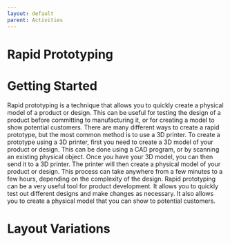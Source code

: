 ```yaml
---
layout: default
parent: Activities
---
```


# Rapid Prototyping

# Getting Started

Rapid prototyping is a technique that allows you to quickly create a physical model of a product or design. This can be useful for testing the design of a product before committing to manufacturing it, or for creating a model to show potential customers. There are many different ways to create a rapid prototype, but the most common method is to use a 3D printer. To create a prototype using a 3D printer, first you need to create a 3D model of your product or design. This can be done using a CAD program, or by scanning an existing physical object. Once you have your 3D model, you can then send it to a 3D printer. The printer will then create a physical model of your product or design. This process can take anywhere from a few minutes to a few hours, depending on the complexity of the design. Rapid prototyping can be a very useful tool for product development. It allows you to quickly test out different designs and make changes as necessary. It also allows you to create a physical model that you can show to potential customers.

# Layout Variations
